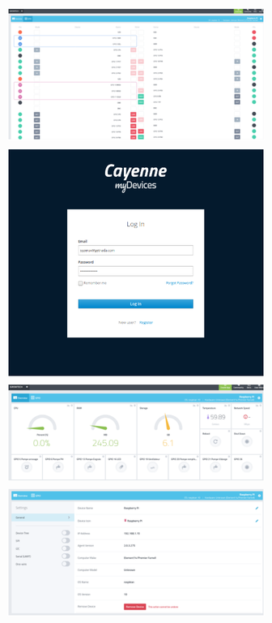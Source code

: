![alt text](https://github.com/Tungdil-main-dor/IGROWTECH/blob/master/images/Interface_WEB_40_PIN_RASP.png  "pictures of the Web interface")


![alt text](https://github.com/Tungdil-main-dor/IGROWTECH/blob/master/images/Cayenne_interface_log.png  "pictures of the Web logging interface")



![alt text](https://github.com/Tungdil-main-dor/IGROWTECH/blob/master/images/Interface_WEB_utilisateur.png  "pictures of the Web user interface")


![alt text](https://github.com/Tungdil-main-dor/IGROWTECH/blob/master/images/Configuration_Rasp_Cayenne.png  "pictures of the Web configuration interface")
